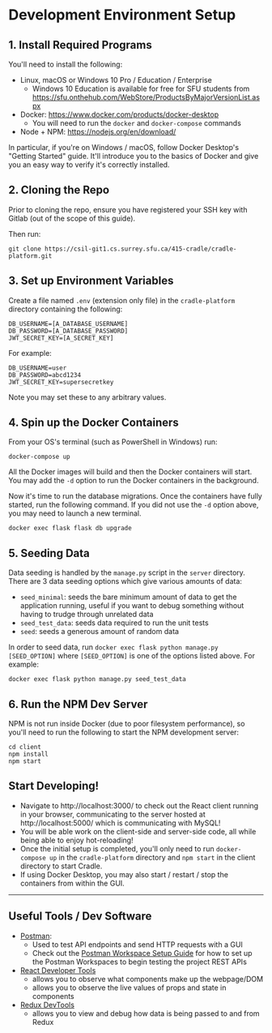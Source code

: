 # Development Environment Setup

## 1. Install Required Programs

You'll need to install the following:

- Linux, macOS or Windows 10 Pro / Education / Enterprise
  - Windows 10 Education is available for free for SFU students from https://sfu.onthehub.com/WebStore/ProductsByMajorVersionList.aspx
- Docker: https://www.docker.com/products/docker-desktop
  - You will need to run the `docker` and `docker-compose` commands 
- Node + NPM: https://nodejs.org/en/download/

In particular, if you're on Windows / macOS, follow Docker Desktop's "Getting Started" guide. It'll introduce you to the basics of Docker and give you an easy way to verify it's correctly installed.

## 2. Cloning the Repo

Prior to cloning the repo, ensure you have registered your SSH key with Gitlab (out of the scope of this guide).

Then run:
```
git clone https://csil-git1.cs.surrey.sfu.ca/415-cradle/cradle-platform.git
```

## 3. Set up Environment Variables

Create a file named `.env` (extension only file) in the `cradle-platform` directory containing the following:
```
DB_USERNAME=[A_DATABASE_USERNAME]
DB_PASSWORD=[A_DATABASE_PASSWORD]
JWT_SECRET_KEY=[A_SECRET_KEY]
```

For example:

```
DB_USERNAME=user
DB_PASSWORD=abcd1234
JWT_SECRET_KEY=supersecretkey
```

Note you may set these to any arbitrary values.

## 4. Spin up the Docker Containers

From your OS's terminal (such as PowerShell in Windows) run:

```
docker-compose up
```

All the Docker images will build and then the Docker containers will start. You may add the `-d` option to run the Docker containers in the background.

Now it's time to run the database migrations. Once the containers have fully started, run the following command. If you did not use the `-d` option above, you may need to launch a new terminal.

```
docker exec flask flask db upgrade
```

## 5. Seeding Data

Data seeding is handled by the `manage.py` script in the `server` directory. There are 3 data seeding options which give various amounts of data:

* `seed_minimal`: seeds the bare minimum amount of data to get the application running, useful if you want to debug something without having to trudge through unrelated data
* `seed_test_data`: seeds data required to run the unit tests
* `seed`: seeds a generous amount of random data

In order to seed data, run `docker exec flask python manage.py [SEED_OPTION]` where `[SEED_OPTION]` is one of the options listed above. For example:

```
docker exec flask python manage.py seed_test_data
```

## 6. Run the NPM Dev Server

NPM is not run inside Docker (due to poor filesystem performance), so you'll need to run the following to start the NPM development server:

```
cd client
npm install
npm start
```

## Start Developing!
- Navigate to http://localhost:3000/ to check out the React client running in your browser, communicating to the server hosted at http://localhost:5000/ which is communicating with MySQL!
- You will be able work on the client-side and server-side code, all while being able to enjoy hot-reloading!
- Once the initial setup is completed, you'll only need to run `docker-compose up` in the `cradle-platform` directory and `npm start` in the client directory to start Cradle.
- If using Docker Desktop, you may also start / restart / stop the containers from within the GUI.

<hr>

## Useful Tools / Dev Software

* [Postman](https://www.getpostman.com/): 
   - Used to test API endpoints and send HTTP requests with a GUI 
   - Check out the [Postman Workspace Setup Guide](https://csil-git1.cs.surrey.sfu.ca/415-cradle/cradle-platform/-/wikis/Postman-Workspace-Setup) for how to set up the Postman Workspaces to begin testing the project REST APIs
* [React Developer Tools](https://chrome.google.com/webstore/detail/react-developer-tools/fmkadmapgofadopljbjfkapdkoienihi?hl=en) 
  - allows you to observe what components make up the webpage/DOM
  - allows you to observe the live values of props and state in components
* [Redux DevTools](https://chrome.google.com/webstore/detail/redux-devtools/lmhkpmbekcpmknklioeibfkpmmfibljd?hl=en)
  - allows you to view and debug how data is being passed to and from Redux